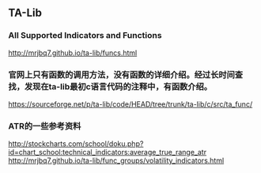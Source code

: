 ## TA-Lib
### All Supported Indicators and Functions
http://mrjbq7.github.io/ta-lib/funcs.html
### 官网上只有函数的调用方法，没有函数的详细介绍。经过长时间查找，发现在ta-lib最初c语言代码的注释中，有函数介绍。
https://sourceforge.net/p/ta-lib/code/HEAD/tree/trunk/ta-lib/c/src/ta_func/
<br>
### ATR的一些参考资料
http://stockcharts.com/school/doku.php?id=chart_school:technical_indicators:average_true_range_atr<br>
http://mrjbq7.github.io/ta-lib/func_groups/volatility_indicators.html
